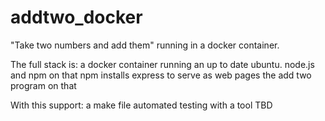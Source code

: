 addtwo_docker
=============

"Take two numbers and add them" running in a docker container.

The full stack is:
     a docker container running an up to date ubuntu.
     node.js and npm on that
     npm installs express to serve as web pages
     the add two program on that
     

With this support:
      a make file
      automated testing with a tool TBD
      
